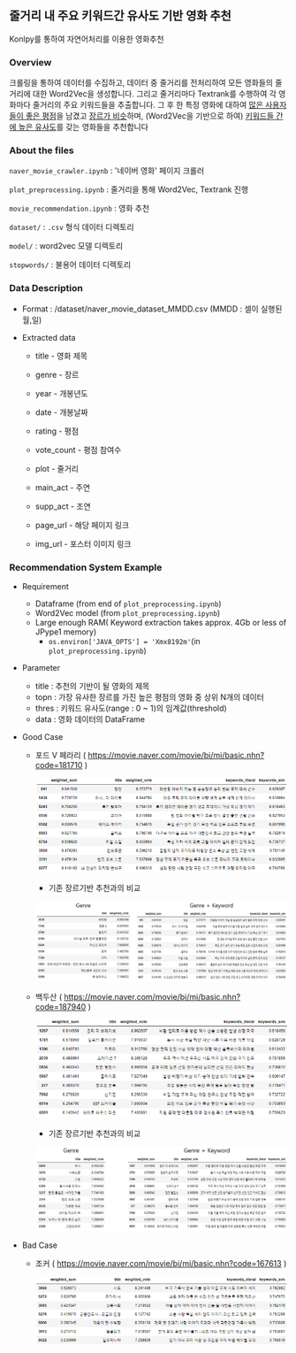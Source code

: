 <h2> 줄거리 내 주요 키워드간 유사도 기반 영화 추천</h2>
Konlpy를 통하여 자연어처리를 이용한 영화추천

<h3>Overview</h3>

크롤링을 통하여 데이터를 수집하고, 데이터 중 줄거리를 전처리하여 모든 영화들의
줄거리에 대한 Word2Vec을 생성합니다. 
그리고 줄거리마다 Textrank를 수행하여 각 영화마다 줄거리의 주요 키워드들을 추출합니다.
그 후 한 특정 영화에 대하여 <u>많은 사용자들이 좋은 평점</u>을 남겼고 <u>장르가 비슷</u>하며, 
(Word2Vec을 기반으로 하여) <u>키워드들 간에 높은 유사도</u>를 갖는 영화들을 추천합니다



<h3>About the files</h3>

<code>naver_movie_crawler.ipynb</code> : '네이버 영화' 페이지 크롤러

<code>plot_preprocessing.ipynb</code> : 줄거리을 통해 Word2Vec, Textrank 진행

<code>movie_recommendation.ipynb</code> : 영화 추천

<code>dataset/</code> : <code>.csv</code> 형식 데이터 디렉토리

<code>model/</code> : word2vec 모델 디렉토리

<code>stopwords/</code> : 불용어 데이터 디렉토리



<h3>Data Description</h3>

- Format : /dataset/naver_movie_dataset_MMDD.csv (MMDD : 셀이 실행된 월,일)

- Extracted data

  - title - 영화 제목

  - genre - 장르

  - year - 개봉년도

  - date - 개봉날짜

  - rating - 평점

  - vote_count - 평점 참여수

  - plot - 줄거리

  - main_act - 주연

  - supp_act - 조연

  - page_url - 해당 페이지 링크

  - img_url - 포스터 이미지 링크

    

<h3>Recommendation System Example</h3>

- Requirement
  - Dataframe (from end of <code>plot_preprocessing.ipynb</code>)
  - Word2Vec model (from <code>plot_preprocessing.ipynb</code>)
  - Large enough RAM( Keyword extraction takes approx. 4Gb or less of JPype1 memory)
    - <code>os.environ['JAVA_OPTS'] = 'Xmx8192m'</code>(in <code>plot_preprocessing.ipynb</code>)
  
- Parameter
  - title : 추천의 기반이 될 영화의 제목
  - topn : 가장 유사한 장르를 가진 높은 평점의 영화 중 상위 N개의 데이터
  - thres : 키워드 유사도(range : 0 ~ 1)의 임계값(threshold)
  - data : 영화 데이터의 DataFrame

- Good Case

  - 포드 V 페라리 ( https://movie.naver.com/movie/bi/mi/basic.nhn?code=181710 )

    ![ford_v_ferrari_2](./readme/ford_v_ferrari_2.png)

    - 기존 장르기반 추천과의 비교

    ![ford_v_ferrari_comp](./readme/ford_v_ferrari_comp.JPG)

  - 백두산 ( https://movie.naver.com/movie/bi/mi/basic.nhn?code=187940 )

    ![backdu_2](./readme/backdu_2.png)
    
    - 기존 장르기반 추천과의 비교
    
    ![backdu_comp](./readme/backdu_comp.jpg)

- Bad Case

  - 조커 ( https://movie.naver.com/movie/bi/mi/basic.nhn?code=167613 )

    ![joker](./readme/joker.png)
